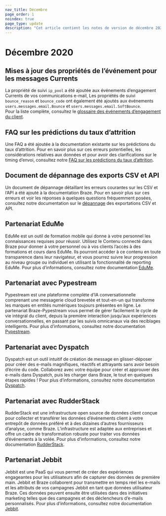 ```yaml
---
nav_title: Décembre
page_order: 1
noindex: true
page_type: update
description: "Cet article contient les notes de version de décembre 2020."
---
```

# Décembre 2020

## Mises à jour des propriétés de l’événement pour les messages Currents

La propriété de suivi `ip_pool` a été ajoutée aux événements d’engagement Currents de vos communications e-mail, Les propriétés de suivi `bounce_reason` et `bounce_code` ont également été ajoutés aux événements `users.messages.email.Bounce` et `users.messages.email.SoftBounce`. <br>Pour la liste complète, consultez le [glossaire des événements d’engagement du client]({{site.baseurl}}/user_guide/data_and_analytics/braze_currents/event_glossary/message_engagement_events/).

## FAQ sur les prédictions du taux d’attrition

Une FAQ a été ajoutée à la documentation existante sur les prédictions du taux d’attrition. Pour en savoir plus sur ces erreurs potentielles, les considérations relatives aux données et pour avoir des clarifications sur le timing d’envoi, consultez notre [FAQ sur les prédictions du taux d’attrition]({{site.baseurl}}/user_guide/predictive_suite/predictive_churn/prediction_faq/).

## Document de dépannage des exports CSV et API

Un document de dépannage détaillant les erreurs courantes sur les CSV et l’API a été ajouté à la documentation Braze. Pour en savoir plus sur ces erreurs et voir les réponses à quelques questions fréquemment posées, consultez notre documentation sur le [dépannage]({{site.baseurl}}/user_guide/data_and_analytics/export_braze_data/export_troubleshooting/) des exportations CSV et API. 

## Partenariat EduMe

EduMe est un outil de formation mobile qui donne à votre personnel les connaissances requises pour réussir. Utilisez le Contenu connecté dans Braze pour donner à votre personnel ou à vos clients l’accès à des formations et cours dans EduMe. Ils pourront accéder à ce contenu en toute transparence dans leur navigateur, et vous pourrez suivre leur progression au niveau groupe ou individuel en utilisant la fonctionnalité de reporting EduMe. Pour plus d’informations, consultez notre documentation [EduMe]({{site.baseurl}}/partners/channel_extensions/learning/edume/).

## Partenariat avec Pypestream

Pypestream est une plateforme complète d’IA conversationnelle comprenant une messagerie cloud brevetée et tout-en-un qui transforme les marques en entités numériques toujours présentes en ligne. Le partenariat Braze-Pypestream vous permet de gérer facilement le cycle de vie intégral du client, depuis la première interaction jusqu’aux expériences conversationnelles, en passant par les suivis omnicanaux via des reciblages intelligents. Pour plus d’informations, consultez notre documentation [Pypestream]({{site.baseurl}}/partners/advertising_technologies/attribution/pypestream/).

## Partenariat avec Dyspatch

Dyspatch est un outil intuitif de création de message en glisser-déposer pour créer des e-mails magnifiques, réactifs et attrayants sans avoir besoin d’écrire du code. Collaborez avec votre équipe pour créer et approuver des e-mails dans Dyspatch, puis les charger dans Braze, le tout en quelques étapes rapides ! Pour plus d’informations, consultez notre documentation [Dyspatch]({{site.baseurl}}/partners/channel_extensions/creative_and_personalization/email_orchestration/dyspatch/).

## Partenariat avec RudderStack

RudderStack est une infrastructure open source de données client conçue pour collecter et transférer les données d’événements client à votre entrepôt de données préféré et à des dizaines d’autres fournisseurs d’analyse, comme Braze. L’infrastructure est adaptée aux entreprises et offre un cadre de transformation robuste pour traiter vos données d’événements à la volée. Pour plus d’informations, consultez notre documentation [RudderStack]({{site.baseurl}}/partners/data_and_infrastructure_agility/customer_data_platform/rudderstack/#rudderstack).

## Partenariat Jebbit

Jebbit est une PaaS qui vous permet de créer des expériences engageantes pour les utilisateurs afin de capturer des données de première main. Jebbit et Braze collaborent pour transmettre en temps réel les e-mails et les attributs de vos campagnes Jebbit en tant que données utilisateur Braze. Ces données peuvent ensuite être utilisées dans des initiatives marketing telles que des campagnes et des déclencheurs d’e-mails personnalisés. Pour plus d’informations, consultez notre documentation [Jebbit]({{site.baseurl}}/partners/data_and_infrastructure_agility/customer_data_platform/jebbit/#jebbit).
